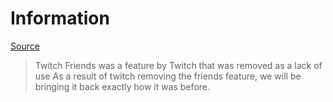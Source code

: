 # Information

[Source](https://www.ginx.tv/en/twitch/twitch-friends-list-removed)
> Twitch Friends was a feature by Twitch that was removed as a lack of use
> As a result of twitch removing the friends feature, we will be bringing it back exactly how it was before.
